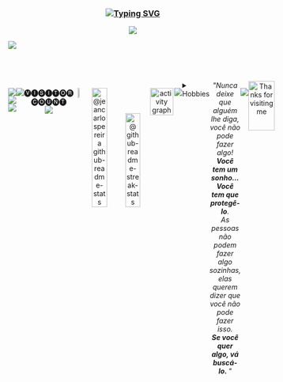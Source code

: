 
<!-- **************************************************************** Jean Pereira **************************************************************** -->


<h3 align="center"><a href="https://git.io/typing-svg"><img src="https://readme-typing-svg.demolab.com?font=Fira+Code&weight=500&size=30&pause=0&duration=4000&color=00BFFF&center=true&width=700&lines=Jean Pereira" alt="Typing SVG" /></a></h3>

<p align="center">
<img src="https://readme-typing-svg.herokuapp.com/?font=Righteous&size=50&color=Fira&center=true&vCenter=true&width=650&height=70&duration=4000&lines=Quality+Assurance..." />

<img src="https://user-images.githubusercontent.com/73097560/115834477-dbab4500-a447-11eb-908a-139a6edaec5c.gif"><br><br><br><br>

<!-- **************************************************************** LINGUAGENS **************************************************************** -->

<div style="display: flex; align-items: flex-start; align: center">
<table align="center">
  <tr>
    <td align="center" width="96">
        <img src="https://techstack-generator.vercel.app/js-icon.svg" alt="icon" width="40" height="40" />
      <br>JavaScript
    </td>
    <td align="center" width="96">
        <img src="https://techstack-generator.vercel.app/github-icon.svg" alt="icon" width="40" height="40" />
      <br>Github
    </td>
    <td align="center" width="96"> 
        <img src="https://user-images.githubusercontent.com/25181517/192108372-f71d70ac-7ae6-4c0d-8395-51d8870c2ef0.png" width="40" height="40" alt="Git" />
      <br>Git
    <td align="center"  width="96">
        <img src="https://skillicons.dev/icons?i=html" width="40" height="40" alt="HTML5" />
      <br>HTML5
    </td>
    <td align="center" width="96">
        <img src="https://skillicons.dev/icons?i=css" width="40" height="40" alt="css" />
      <br>CSS
    </td>
    <td align="center" width="96">
        <img src="https://skillicons.dev/icons?i=nodejs" width="40" height="40" alt="Nodejs" />
      <br>Nodejs
    </td>
    <td align="center" width="96">
        <img src="https://skillicons.dev/icons?i=vscode" width="40" height="40" alt="VsCode" />
      <br>VsCode
    </td>
    <td align="center" width="96">
        <img src="https://skillicons.dev/icons?i=selenium" width="40" height="40" alt="Selenium" />
      <br>Selenium
    </td>
      <td align="center" width="96">
        <img src="https://skillicons.dev/icons?i=java" width="40" height="40" alt="java" />
      <br>Java
    </td>
      <td align="center" width="96">
        <img src="https://skillicons.dev/icons?i=VISUALSTUDIO" width="40" height="40" alt="VISUALBASIC" />
      <br>VBA
    </td>
</div>
  
<!-- **************************************************************** CONTATOS **************************************************************** -->

<table align="center">
<div align="center">

 <a href="https://instagram.com/jean_minha_arte" target="_blank"><img src="https://img.shields.io/badge/-Instagram: Jean__Minha__Arte-%23E4405F?style=for-the-badge&logo=instagram&logoColor=white" target="_blank"></a>
  <a href="https://www.linkedin.com/in/jean-pereira-235338263" target="_blank"><img src="https://img.shields.io/badge/-LinkedIn-%230077B5?style=for-the-badge&logo=linkedin&logoColor=white" target="_blank"></a> 
 <a href = "mailto:jean.cp@yahoo.com"><img src="https://img.shields.io/badge/-Contacto: jean.cp@yahoo.com-%23E4405F?style=for-the-badge&logo=yahoo&logoColor=white" target="_blank"></a>

</div>

<img src="https://user-images.githubusercontent.com/73097560/115834477-dbab4500-a447-11eb-908a-139a6edaec5c.gif"><br><br><br><br>


<p align="center"> 
 🅥🅘🅢🅘🅣🅞🅡 🅒🅞🅤🅝🅣<br>
  <img src="https://profile-counter.glitch.me/jeancarlospereira/count.svg"/>
  </p>
  
<p align="center">
<img src="https://github-readme-stats.vercel.app/api/top-langs/?username=jeancarlospereira&theme=gotham&layout=compact"width="47%"/> 
</p>

<p align="center">
<a href="https://github.com/jeancarlospereira?tab=repositories"><img src="https://github-readme-stats-one-bice.vercel.app/api?username=jeancarlospereira&theme=gotham&show_icons=true&count_private=true&hide_border=false&role=OWNER,ORGANIZATION_MEMBER,COLLABORATOR"  width="48%" alt="@jeancarlospereira github-readme-stats"/></a>
<a href="https://github.com/jeancarlospereira?tab=stars"><img src="https://github-readme-streak-stats.herokuapp.com?user=jeancarlospereira&theme=gotham&hide_border=false&date_format=M%20j%5B%2C%20Y%5D"  width="48%" alt="@ github-readme-streak-stats"/></a>
</p>



<!-- activity graph heroku-app start -->
<p align="center">
    <a href="https://jharohit.com.np/">
        <img src="https://github-readme-activity-graph.vercel.app/graph?username=jeancarlospereira&theme=gotham&hide_border=false&hide_title=false&area=true&custom_title=Total%20Contribution%20Graph%20In%20All%20Repo" width="95%" alt="activity graph">
    </a>
</p>
<!-- activity graph heroku-app end -->








<img src="https://user-images.githubusercontent.com/73097560/115834477-dbab4500-a447-11eb-908a-139a6edaec5c.gif"><br><br><br><br>

<details>
  <summary>Hobbies</summary>

  🌏 Colecionar
  📚 Estudar
  🎨 Desenhar e Pintar
  🎧 Ouvir Musicas
</details>



<hr />

<div align="center">
  <i>"Nunca deixe que alguém lhe diga, você não pode fazer algo! <br><b>Você tem um sonho... Você tem que protegê-lo</b>.<br> As pessoas não podem fazer algo sozinhas, elas querem dizer que você não pode fazer isso. <br><b>Se você quer algo, vá buscá-lo. </b>"</i>
</div>

<img src="https://user-images.githubusercontent.com/73097560/115834477-dbab4500-a447-11eb-908a-139a6edaec5c.gif"><br><br><br><br>



<div align="center">

<img height="100" alt="Thanks for visiting me" width="100%" src="https://raw.githubusercontent.com/BrunnerLivio/brunnerlivio/master/images/marquee.svg" />
<br />











